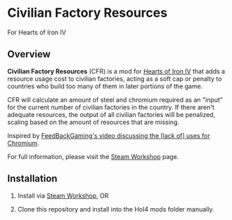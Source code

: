 ﻿# Civilian Factory Resources

For Hearts of Iron IV

## Overview

**Civilian Factory Resources** (CFR) is a mod for [Hearts of Iron IV](https://store.steampowered.com/app/394360/Hearts_of_Iron_IV/) that adds a resource usage cost to civilian factories, acting as a soft cap or penalty to countries who build too many of them in later portions of the game.

CFR will calculate an amount of steel and chromium required as an "input" for the current number of civilian factories in the country. If there aren't adequate resources, the output of all civilian factories will be penalized, scaling based on the amount of resources that are missing.

Inspired by [FeedBackGaming's video discussing the [lack of] uses for Chromium](https://www.youtube.com/watch?v=hxgL2gR7hZQ).

For full information, please visit the [Steam Workshop]() page.

## Installation

1. Install via [Steam Workshop](), OR

2. Clone this repository and install into the HoI4 mods folder manually.

